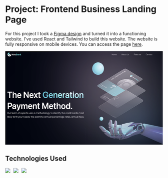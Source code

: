 # Project: Frontend Business Landing Page 

For this project I took a [Figma design](https://www.figma.com/file/bUGIPys15E78w9bs1l4tgS/HooBank?node-id=310%3A485) and turned it into a functioning website. I've used React and Tailwind to build this website. The website is fully responsive on mobile devices. You can access the page [here](https://lillykml.github.io/react-website/).

<img height="300" src="/public/app.png" />

## Technologies Used
<div style="display: flex; gap: 10px;">
    <img height="50" src="https://user-images.githubusercontent.com/25181517/117447155-6a868a00-af3d-11eb-9cfe-245df15c9f3f.png"> 
    <img height="50" src="https://user-images.githubusercontent.com/25181517/183897015-94a058a6-b86e-4e42-a37f-bf92061753e5.png"> 
    <img height="50" src="https://user-images.githubusercontent.com/25181517/202896760-337261ed-ee92-4979-84c4-d4b829c7355d.png">
</div>
